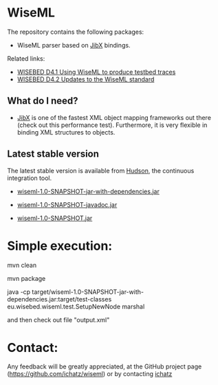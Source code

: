 WiseML
======
The repository contains the following packages:

 * WiseML parser based on [JibX](http://www.ibm.com/developerworks/library/x-databdopt2/) bindings.


Related links:

 * [WISEBED D4.1 Using WiseML to produce testbed traces](http://www.wisebed.eu/images/stories/deliverables/d4.1.pdf)
 * [WISEBED D4.2 Updates to the WiseML standard](http://www.wisebed.eu/images/stories/deliverables/d4.2.pdf)

What do I need?
---------------

  * [JibX](http://www.ibm.com/developerworks/library/x-databdopt2/) is one of the fastest XML object mapping frameworks out there
(check out this performance test). Furthermore, it is very
flexible in binding XML structures to objects.


Latest stable version
---------------

The latest stable version is available from [Hudson](http://ru1.cti.gr/hudson/job/wiseml/), the continuous integration tool.

  * [wiseml-1.0-SNAPSHOT-jar-with-dependencies.jar](http://ru1.cti.gr/hudson/job/wiseml/lastSuccessfulBuild/artifact/target/wiseml-1.0-SNAPSHOT-jar-with-dependencies.jar)

  * [wiseml-1.0-SNAPSHOT-javadoc.jar](http://ru1.cti.gr/hudson/job/wiseml/lastSuccessfulBuild/artifact/target/wiseml-1.0-SNAPSHOT-javadoc.jar)

  * [wiseml-1.0-SNAPSHOT.jar](http://ru1.cti.gr/hudson/job/wiseml/lastSuccessfulBuild/artifact/target/wiseml-1.0-SNAPSHOT.jar)

Simple execution:
======
mvn clean

mvn package

java -cp target/wiseml-1.0-SNAPSHOT-jar-with-dependencies.jar:target/test-classes eu.wisebed.wiseml.test.SetupNewNode marshal

and then check out file "output.xml"


Contact:
======
Any feedback will be greatly appreciated, at the GitHub project page
(https://github.com/ichatz/wiseml) or by contacting
[ichatz](mailto:ichatz@gmail.com)
